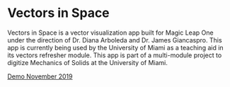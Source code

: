 # Vectors in Space

Vectors in Space is a vector visualization app built for Magic Leap One under the direction of Dr. Diana Arboleda and Dr. James Giancaspro. This app is currently being used by the University of Miami as a teaching aid in its vectors refresher module. 
This app is part of a multi-module project to digitize Mechanics of Solids at the University of Miami. 

[Demo November 2019](https://www.youtube.com/watch?v=hWGm8BkqRS0&list=PLYgLXFALipKLwQje4tqpVNcV0GOGIA3nW&index=3)
